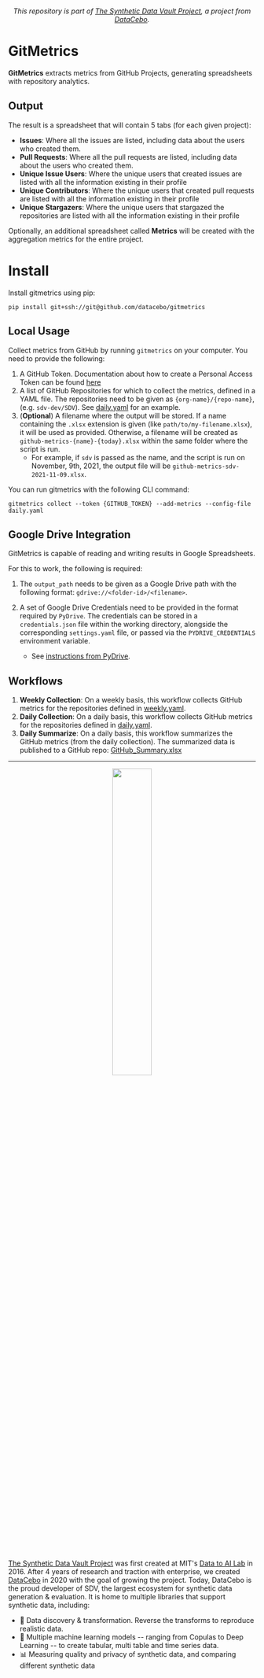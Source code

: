 <div align="center">
<br/>
<p align="center">
    <i>This repository is part of <a href="https://sdv.dev">The Synthetic Data Vault Project</a>, a project from <a href="https://datacebo.com">DataCebo</a>.</i>
</p>
<div align="left">

# GitMetrics

**GitMetrics** extracts metrics from GitHub Projects, generating spreadsheets with repository analytics.

## Output

The result is a spreadsheet that will contain 5 tabs (for each given project):

- **Issues**:
    Where all the issues are listed, including data about
    the users who created them.
- **Pull Requests**:
    Where all the pull requests are listed, including data about
    the users who created them.
- **Unique Issue Users**:
    Where the unique users that created issues
    are listed with all the information existing in their profile
- **Unique Contributors**:
    Where the unique users that created pull requests
    are listed with all the information existing in their profile
- **Unique Stargazers**:
    Where the unique users that stargazed the repositories
    are listed with all the information existing in their profile

Optionally, an additional spreadsheet called **Metrics** will be created with the
aggregation metrics for the entire project.


# Install
Install gitmetrics using pip:
```shell
pip install git+ssh://git@github.com/datacebo/gitmetrics
```

## Local Usage
Collect metrics from GitHub by running `gitmetrics` on your computer. You need to provide the following:

1. A GitHub Token. Documentation about how to create a Personal Access Token can be found
   [here](https://docs.github.com/en/authentication/keeping-your-account-and-data-secure/creating-a-personal-access-token)
2. A list of GitHub Repositories for which to collect the metrics, defined in a YAML file. The repositories need to be given as `{org-name}/{repo-name}`, (e.g. `sdv-dev/SDV`). See [daily.yaml](./daily.yaml) for an example.
3. (__Optional__) A filename where the output will be stored. If a name containing the `.xlsx`
   extension is given (like `path/to/my-filename.xlsx`), it will be used as provided.
   Otherwise, a filename will be created as `github-metrics-{name}-{today}.xlsx` within
   the same folder where the script is run.
    - For example, if `sdv` is passed as the name,
    and the script is run on November, 9th, 2021, the output file will be
    `github-metrics-sdv-2021-11-09.xlsx`.

You can run gitmetrics with the following CLI command:

```shell
gitmetrics collect --token {GITHUB_TOKEN} --add-metrics --config-file daily.yaml
```

## Google Drive Integration

GitMetrics is capable of reading and writing results in Google Spreadsheets.

For this to work, the following is required:

1. The `output_path` needs to be given as a Google Drive path with the following format:
   `gdrive://<folder-id>/<filename>`.

2. A set of Google Drive Credentials need to be provided in the format required by `PyDrive`. The
   credentials can be stored in a `credentials.json` file within the working directory, alongside
   the corresponding `settings.yaml` file, or passed via the `PYDRIVE_CREDENTIALS` environment
   variable.
   - See [instructions from PyDrive](https://pythonhosted.org/PyDrive/quickstart.html).

## Workflows
1. **Weekly Collection**: On a weekly basis, this workflow collects GitHub metrics for the repositories defined in [weekly.yaml](./weekly.yaml).
2. **Daily Collection**: On a daily basis, this workflow collects GitHub metrics for the repositories defined in [daily.yaml](./daily.yaml).
3. **Daily Summarize**: On a daily basis, this workflow summarizes the GitHub metrics (from the daily collection). The summarized data is published to a GitHub repo: [GitHub_Summary.xlsx](https://github.com/sdv-dev/sdv-dev.github.io/blob/gatsby-home/assets/GitHub_Summary.xlsx)

---

<div align="center">
  <a href="https://datacebo.com"><picture>
      <source media="(prefers-color-scheme: dark)" srcset="https://github.com/sdv-dev/SDV/blob/stable/docs/images/datacebo-logo-dark-mode.png">
      <img align="center" width=40% src="https://github.com/sdv-dev/SDV/blob/stable/docs/images/datacebo-logo.png"></img>
  </picture></a>
</div>
<br/>
<br/>

[The Synthetic Data Vault Project](https://sdv.dev) was first created at MIT's [Data to AI Lab](
https://dai.lids.mit.edu/) in 2016. After 4 years of research and traction with enterprise, we
created [DataCebo](https://datacebo.com) in 2020 with the goal of growing the project.
Today, DataCebo is the proud developer of SDV, the largest ecosystem for
synthetic data generation & evaluation. It is home to multiple libraries that support synthetic
data, including:

* 🔄 Data discovery & transformation. Reverse the transforms to reproduce realistic data.
* 🧠 Multiple machine learning models -- ranging from Copulas to Deep Learning -- to create tabular,
  multi table and time series data.
* 📊 Measuring quality and privacy of synthetic data, and comparing different synthetic data
